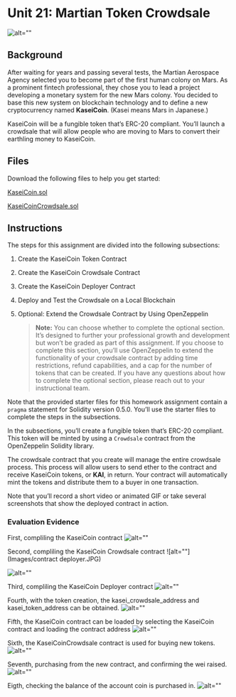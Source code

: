 # Unit 21: Martian Token Crowdsale

![alt=""](Images/application-image.png)

## Background

After waiting for years and passing several tests, the Martian Aerospace Agency selected you to become part of the first human colony on Mars. As a prominent fintech professional, they chose you to lead a project developing a monetary system for the new Mars colony. You decided to base this new system on blockchain technology and to define a new cryptocurrency named **KaseiCoin**. (Kasei means Mars in Japanese.)

KaseiCoin will be a fungible token that’s ERC-20 compliant. You’ll launch a crowdsale that will allow people who are moving to Mars to convert their earthling money to KaseiCoin.

## Files

Download the following files to help you get started:

[KaseiCoin.sol](./KaseiCoin.sol)

[KaseiCoinCrowdsale.sol](./KaseiCoinCrowdsale.sol)

## Instructions

The steps for this assignment are divided into the following subsections:

1. Create the KaseiCoin Token Contract

2. Create the KaseiCoin Crowdsale Contract

3. Create the KaseiCoin Deployer Contract

4. Deploy and Test the Crowdsale on a Local Blockchain

5. Optional: Extend the Crowdsale Contract by Using OpenZeppelin

    > **Note:** You can choose whether to complete the optional section. It’s designed to further your professional growth and development but won’t be graded as part of this assignment. If you choose to complete this section, you’ll use OpenZeppelin to extend the functionality of your crowdsale contract by adding time restrictions, refund capabilities, and a cap for the number of tokens that can be created. If you have any questions about how to complete the optional section, please reach out to your instructional team.

Note that the provided starter files for this homework assignment contain a `pragma` statement for Solidity version 0.5.0. You’ll use the starter files to complete the steps in the subsections.

In the subsections, you’ll create a fungible token that’s ERC-20 compliant. This token will be minted by using a `Crowdsale` contract from the OpenZeppelin Solidity library.

The crowdsale contract that you create will manage the entire crowdsale process. This process will allow users to send ether to the contract and receive KaseiCoin tokens, or **KAI**, in return. Your contract will automatically mint the tokens and distribute them to a buyer in one transaction.

Note that you’ll record a short video or animated GIF or take several screenshots that show the deployed contract in action.

### Evaluation Evidence
First, compliling the KaseiCoin contract
![alt=""](Images/coin_compile.JPG)

Second, compliling the KaseiCoin Crowdsale contract
![alt=""](Images/contract deployer.JPG)

![alt=""](Images/sale_compile.JPG)

Third, compliling the KaseiCoin Deployer contract
![alt=""](Images/deloyer_compile.JPG)

Fourth, with the token creation, the kasei_crowdsale_address and kasei_token_address can be obtained.
![alt=""](Images/deploy_coin_success.JPG)

Fifth, the KaseiCoin contract can be loaded by selecting the KaseiCoin contract and loading the contract address
![alt=""](Images/deploy_coin_success2.JPG)

Sixth, the KaseiCoinCrowdsale contract is used for buying new tokens.
![alt=""](Images/deploy_coin_success3.JPG)

Seventh, purchasing from the new contract, and confirming the wei raised.
![alt=""](Images/successful_purchase.JPG)

Eigth, checking the balance of the account coin is purchased in.
![alt=""](Images/successful_purchase.JPG)
